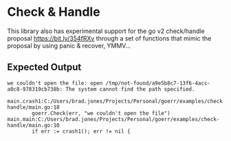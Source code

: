# Check & Handle

This library also has experimental support for the go v2 check/handle proposal
<https://bit.ly/354fRXv> through a set of functions that mimic the proposal by
using panic & recover, YMMV...

## Expected Output

```
we couldn't open the file: open /tmp/not-found/a9e5b8c7-13f6-4acc-a0c8-978319cb738b: The system cannot find the path specified.

main.crash1:C:/Users/brad.jones/Projects/Personal/goerr/examples/check-handle/main.go:18
        goerr.Check(err, "we couldn't open the file")
main.main:C:/Users/brad.jones/Projects/Personal/goerr/examples/check-handle/main.go:10
        if err := crash1(); err != nil {
```
